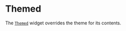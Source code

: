 # Themed

The [`Themed`][Themed] widget overrides the theme for its contents.

[Themed]: <{{ docs }}/widgets/struct.Themed.html>
